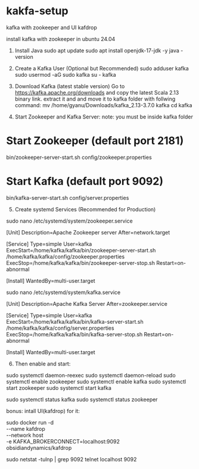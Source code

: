 # kakfa-setup
kafka with zookeeper and UI kafdrop


install kafka with zookeeper in ubuntu 24.04

1. Install Java
sudo apt update
sudo apt install openjdk-17-jdk -y
java -version

2. Create a Kafka User (Optional but Recommended)
sudo adduser kafka
sudo usermod -aG sudo kafka
su - kafka

3. Download Kafka (latest stable version)
Go to https://kafka.apache.org/downloads and copy the latest Scala 2.13 binary link.
extract it and and move it to kafka folder with follwing command:
mv /home/gyanu/Downloads/kafka_2.13-3.7.0 kafka
cd kafka


4. Start Zookeeper and Kafka Server: note: you must be inside kafka folder
# Start Zookeeper (default port 2181)
bin/zookeeper-server-start.sh config/zookeeper.properties

# Start Kafka (default port 9092)
bin/kafka-server-start.sh config/server.properties

5. Create systemd Services (Recommended for Production)

sudo nano /etc/systemd/system/zookeeper.service

[Unit]
Description=Apache Zookeeper server
After=network.target

[Service]
Type=simple
User=kafka
ExecStart=/home/kafka/kafka/bin/zookeeper-server-start.sh /home/kafka/kafka/config/zookeeper.properties
ExecStop=/home/kafka/kafka/bin/zookeeper-server-stop.sh
Restart=on-abnormal

[Install]
WantedBy=multi-user.target

sudo nano /etc/systemd/system/kafka.service

[Unit]
Description=Apache Kafka Server
After=zookeeper.service

[Service]
Type=simple
User=kafka
ExecStart=/home/kafka/kafka/bin/kafka-server-start.sh /home/kafka/kafka/config/server.properties
ExecStop=/home/kafka/kafka/bin/kafka-server-stop.sh
Restart=on-abnormal

[Install]
WantedBy=multi-user.target


6. Then enable and start:

sudo systemctl daemon-reexec
sudo systemctl daemon-reload
sudo systemctl enable zookeeper
sudo systemctl enable kafka
sudo systemctl start zookeeper
sudo systemctl start kafka

sudo systemctl status kafka
sudo systemctl status zookeeper



bonus: intall UI(kafdrop) for it: 

sudo docker run -d \
  --name kafdrop \
  --network host \
  -e KAFKA_BROKERCONNECT=localhost:9092 \
  obsidiandynamics/kafdrop
  
  
  
sudo netstat -tulnp | grep 9092
telnet localhost 9092

